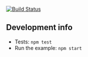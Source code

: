[![Build Status](https://travis-ci.org/avh4/elm-desktop-app.svg?branch=master)](https://travis-ci.org/avh4/elm-desktop-app)


## Development info

- Tests: `npm test`
- Run the example: `npm start`
